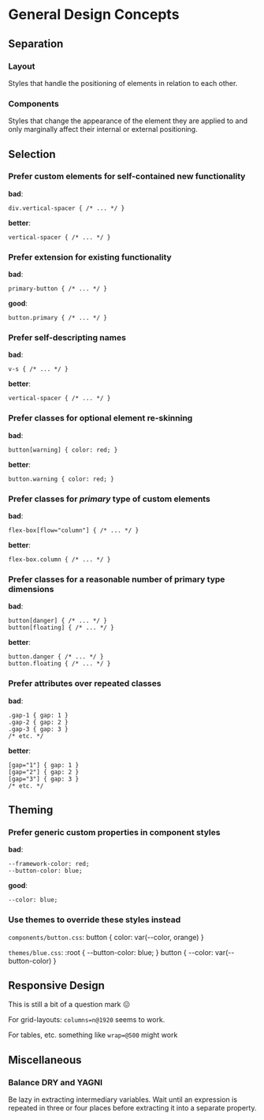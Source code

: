 # General Design Concepts

## Separation

### Layout

Styles that handle the positioning of elements in relation to each other.

### Components

Styles that change the appearance of the element they are applied to and only
marginally affect their internal or external positioning.

## Selection

### Prefer custom elements for self-contained new functionality

**bad**:

    div.vertical-spacer { /* ... */ }

**better**:

    vertical-spacer { /* ... */ }

### Prefer extension for existing functionality

**bad**:

    primary-button { /* ... */ }

**good**:

    button.primary { /* ... */ }

### Prefer self-descripting names

**bad**:

    v-s { /* ... */ }

**better**:

    vertical-spacer { /* ... */ }

### Prefer classes for optional element re-skinning

**bad**:

    button[warning] { color: red; }

**better**:

    button.warning { color: red; }

### Prefer classes for *primary* type of custom elements

**bad**:

    flex-box[flow="column"] { /* ... */ }

**better**:

    flex-box.column { /* ... */ }

### Prefer classes for a reasonable number of primary type dimensions

**bad**:

    button[danger] { /* ... */ }
    button[floating] { /* ... */ }

**better**:

    button.danger { /* ... */ }
    button.floating { /* ... */ }

### Prefer attributes over repeated classes

**bad**:

    .gap-1 { gap: 1 }
    .gap-2 { gap: 2 }
    .gap-3 { gap: 3 }
    /* etc. */

**better**:

    [gap="1"] { gap: 1 }
    [gap="2"] { gap: 2 }
    [gap="3"] { gap: 3 }
    /* etc. */

## Theming

### Prefer generic custom properties in component styles

**bad**:

    --framework-color: red;
    --button-color: blue;

**good**:

    --color: blue;

### Use themes to override these styles instead

`components/button.css`:
    button { color: var(--color, orange) }

`themes/blue.css`:
    :root { --button-color: blue; }
    button { --color: var(--button-color) }

## Responsive Design

This is still a bit of a question mark 😖

For grid-layouts: `columns=n@1920` seems to work.

For tables, etc. something like `wrap=@500` might work

## Miscellaneous

### Balance DRY and YAGNI

Be lazy in extracting intermediary variables.
Wait until an expression is repeated in three or four places before extracting
it into a separate property.

